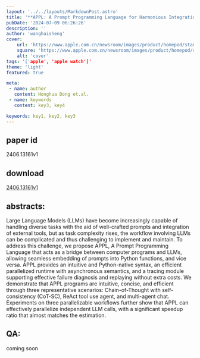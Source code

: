 ```yaml
---
layout: '../../layouts/MarkdownPost.astro'
title: '**APPL: A Prompt Programming Language for Harmonious Integration of Programs and Large Language Model Prompts**'
pubDate: '2024-07-09 06:26:26'
description: ''
author: 'wanghaisheng'
cover:
    url: 'https://www.apple.com.cn/newsroom/images/product/homepod/standard/Apple-HomePod-hero-230118_big.jpg.large_2x.jpg'
    square: 'https://www.apple.com.cn/newsroom/images/product/homepod/standard/Apple-HomePod-hero-230118_big.jpg.large_2x.jpg'
    alt: 'cover'
tags: '['apple', 'apple watch']' 
theme: 'light'
featured: true

meta:
 - name: author
   content: Honghua Dong et.al.
 - name: keywords
   content: key3, key4

keywords: key1, key2, key3
---
```


## paper id
2406.13161v1
## download
[2406.13161v1](http://arxiv.org/abs/2406.13161v1)
## abstracts:
Large Language Models (LLMs) have become increasingly capable of handling diverse tasks with the aid of well-crafted prompts and integration of external tools, but as task complexity rises, the workflow involving LLMs can be complicated and thus challenging to implement and maintain. To address this challenge, we propose APPL, A Prompt Programming Language that acts as a bridge between computer programs and LLMs, allowing seamless embedding of prompts into Python functions, and vice versa. APPL provides an intuitive and Python-native syntax, an efficient parallelized runtime with asynchronous semantics, and a tracing module supporting effective failure diagnosis and replaying without extra costs. We demonstrate that APPL programs are intuitive, concise, and efficient through three representative scenarios: Chain-of-Thought with self-consistency (CoT-SC), ReAct tool use agent, and multi-agent chat. Experiments on three parallelizable workflows further show that APPL can effectively parallelize independent LLM calls, with a significant speedup ratio that almost matches the estimation.
## QA:
coming soon
